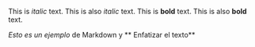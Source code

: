 This is *italic* text.
This is also _italic_ text.
This is **bold** text.
This is also __bold__ text.

*Esto es un ejemplo* de Markdown y ** Enfatizar el texto**
